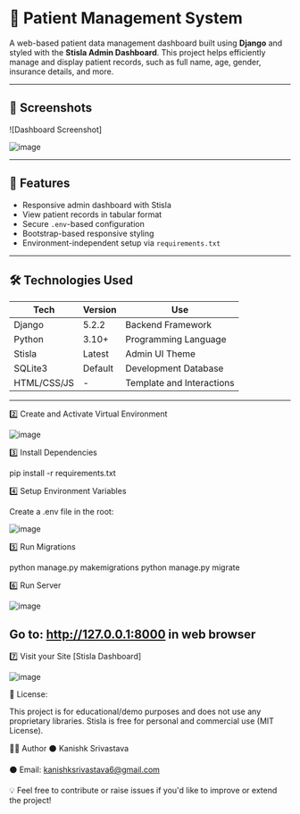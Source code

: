# 🏥 Patient Management System

A web-based patient data management dashboard built using **Django** and styled with the **Stisla Admin Dashboard**. This project helps efficiently manage and display patient records, such as full name, age, gender, insurance details, and more.

---

## 📸 Screenshots

![Dashboard Screenshot]

![image](https://github.com/user-attachments/assets/b48b1988-ded6-4b23-8d8b-af6093e69463)


---

## 🚀 Features

- Responsive admin dashboard with Stisla
- View patient records in tabular format
- Secure `.env`-based configuration
- Bootstrap-based responsive styling
- Environment-independent setup via `requirements.txt`

---

## 🛠️ Technologies Used

| Tech               | Version   | Use                          |
|--------------------|-----------|-------------------------------|
| Django             | 5.2.2     | Backend Framework             |
| Python             | 3.10+     | Programming Language          |
| Stisla             | Latest    | Admin UI Theme                |
| SQLite3            | Default   | Development Database          |
| HTML/CSS/JS        | -         | Template and Interactions     |

---

2️⃣ Create and Activate Virtual Environment

![image](https://github.com/user-attachments/assets/02fee9ac-9c85-446c-ab1b-d340b6e2e4be)

3️⃣ Install Dependencies

pip install -r requirements.txt

4️⃣ Setup Environment Variables

Create a .env file in the root:

![image](https://github.com/user-attachments/assets/14302e9a-f9d0-4486-a68d-c7e18dc66958)

5️⃣ Run Migrations

python manage.py makemigrations
python manage.py migrate

6️⃣ Run Server

![image](https://github.com/user-attachments/assets/e144955f-f948-4398-82f2-1f25442e13bb)

## Go to: http://127.0.0.1:8000  in web browser

7️⃣ Visit your Site [Stisla Dashboard]

![image](https://github.com/user-attachments/assets/224bbe0a-7700-4e5d-8b12-68fe820359ad)

📄 License:

This project is for educational/demo purposes and does not use any proprietary libraries. Stisla is free for personal and commercial use (MIT License).

🙋‍♂️ Author
⚫ Kanishk Srivastava

⚫ Email: kanishksrivastava6@gmail.com


💡 Feel free to contribute or raise issues if you'd like to improve or extend the project!






